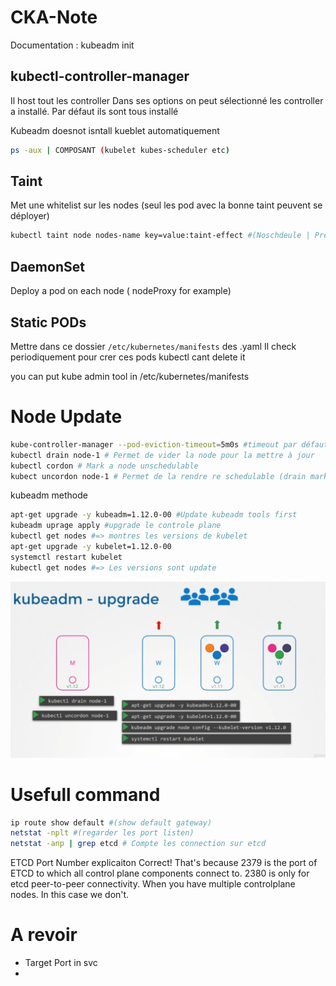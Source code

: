 # CKA-Note

Documentation :
kubeadm init 


## kubectl-controller-manager
Il host tout les controller
Dans ses options on peut sélectionné les controller a installé. Par défaut ils sont tous installé

Kubeadm doesnot isntall kueblet automatiquement

```bash
ps -aux | COMPOSANT (kubelet kubes-scheduler etc)
```

## Taint
Met une whitelist sur les nodes (seul les pod avec la bonne taint peuvent se déployer)
```bash
kubectl taint node nodes-name key=value:taint-effect #(Noschdeule | PreferNoSchedule | NoExecute )
```

## DaemonSet
Deploy a pod on each node ( nodeProxy for example)

## Static PODs
Mettre dans ce dossier `/etc/kubernetes/manifests` des .yaml
Il check periodiquement pour crer ces pods 
kubectl cant delete it

you can put kube admin tool in /etc/kubernetes/manifests

# Node Update

```bash
kube-controller-manager --pod-eviction-timeout=5m0s #timeout par défaut avant qu'une node sois considérer ko
kubectl drain node-1 # Permet de vider la node pour la mettre à jour
kubectl cordon # Mark a node unschedulable
kubect uncordon node-1 # Permet de la rendre re schedulable (drain mark it unschidaalble)
```

kubeadm methode
```bash
apt-get upgrade -y kubeadm=1.12.0-00 #Update kubeadm tools first
kubeadm uprage apply #upgrade le controle plane
kubectl get nodes #=> montres les versions de kubelet
apt-get upgrade -y kubelet=1.12.0-00
systemctl restart kubelet
kubectl get nodes #=> Les versions sont update
```

![](./upgrade%20worker.png)

# Usefull command
```bash
ip route show default #(show default gateway)
netstat -nplt #(regarder les port listen)
netstat -anp | grep etcd # Compte les connection sur etcd
```
ETCD Port Number explicaiton
Correct! That's because 2379 is the port of ETCD to which all control plane components connect to. 2380 is only for etcd peer-to-peer connectivity. When you have multiple controlplane nodes. In this case we don't.

# A revoir 
- Target Port in svc
- 
